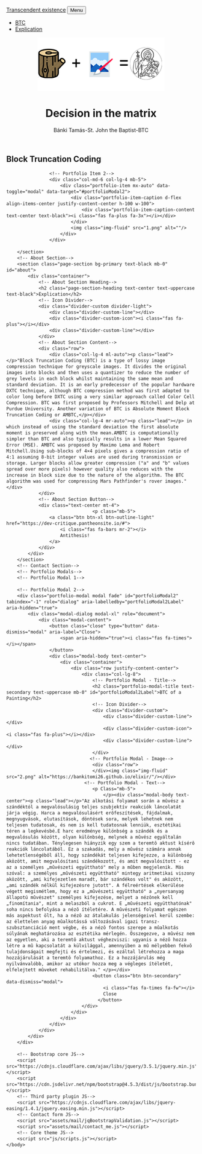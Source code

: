 <!DOCTYPE html>
<html lang="hu">
    <head>
        <meta charset="utf-8" />
        <meta name="viewport" content="width=device-width, initial-scale=1, shrink-to-fit=no" />
        <meta name="BTK" content="" />
        <meta name="Bánki Tamás" content="" />
        <title>Real decision</title>
        <!-- Favicon-->
        <link rel="icon" type="image/x-icon" href="13k.png" />
        <!-- Font Awesome icons (free version)-->
        <script src="https://use.fontawesome.com/releases/v5.15.1/js/all.js" crossorigin="anonymous"></script>
        <!-- Google fonts-->
        <link href="https://fonts.googleapis.com/css?family=Montserrat:400,700" rel="stylesheet" type="text/css" />
        <link href="https://fonts.googleapis.com/css?family=Lato:400,700,400italic,700italic" rel="stylesheet" type="text/css" />
        <!-- Core theme CSS (includes Bootstrap)-->
        <link href="css/styles.css" rel="stylesheet" />
    </head>
    <body id="page-top">
        <!-- Navigation-->
        <nav class="navbar navbar-expand-lg bg-secondary text-uppercase fixed-top" id="mainNav">
            <div class="container">
                <a class="navbar-brand js-scroll-trigger" href="#page-top">Transcendent existence</a>
                <button class="navbar-toggler navbar-toggler-right text-uppercase font-weight-bold bg-secondary text-black rounded" type="button" data-toggle="collapse" data-target="#navbarResponsive" aria-controls="navbarResponsive" aria-expanded="false" aria-label="Toggle navigation">
                    Menu
                    <i class="fas fa-times"></i>
                </button>
                <div class="collapse navbar-collapse" id="navbarResponsive">
                    <ul class="navbar-nav ml-auto">
                        <li class="nav-item mx-0 mx-lg-1"><a class="nav-link py-3 px-0 px-lg-3 rounded js-scroll-trigger" href="#portfolio">BTC</a></li>
                        <li class="nav-item mx-0 mx-lg-1"><a class="nav-link py-3 px-0 px-lg-3 rounded js-scroll-trigger" href="#about">Explication</a></li>
                    </ul>
                </div>
            </div>
        </nav>
        <!-- Masthead-->
        <header class="masthead bg-primary text-black text-center">
            <div class="container d-flex align-items-center flex-column">
                <!-- Masthead Avatar Image-->
                <img class="masthead-avatar mb-5" src="123.png" alt="" />
                <!-- Masthead Heading-->
                <h1 class="masthead-heading text-uppercase mb-0"> Decision in the matrix </h1>
                <!-- Icon Divider-->
                <div class="divider-custom divider-light">
                    <div class="divider-custom-line"></div>
                    <div class="divider-custom-icon"><i class="fas fa-plus"></i></div>
                    <div class="divider-custom-line"></div>
                </div>
                <!-- Masthead Subheading-->
                <p class="masthead-subheading font-weight-bold mb-0">Bánki Tamás-St. John the Baptist-BTC</p>
            </div>
        </header>
        <!-- Olvasói vélemények Section-->
        <section class="page-section portfolio" id="portfolio">
            <div class="container">
                <!-- Portfolio Section Heading-->
                <h2 class="page-section-heading text-center text-uppercase text-secondary mb-0">Block Truncation Coding</h2>
                <!-- Icon Divider-->
                <div class="divider-custom">
                    <div class="divider-custom-line"></div>
                    <div class="divider-custom-icon"><i class="fas fa-plus"></i></div>
                    <div class="divider-custom-line"></div>
                </div>
                <!-- Portfolio Grid Items-->
                <div class="row justify-content-center">
                
                    <!-- Portfolio Item 2-->
                    <div class="col-md-6 col-lg-4 mb-5">
                        <div class="portfolio-item mx-auto" data-toggle="modal" data-target="#portfolioModal2">
                            <div class="portfolio-item-caption d-flex align-items-center justify-content-center h-100 w-100">
                                <div class="portfolio-item-caption-content text-center text-black"><i class="fas fa-plus fa-3x"></i></div>
                            </div>
                            <img class="img-fluid" src="1.png" alt=""/>
                        </div>
                    </div>                    
                   
        </section>
        <!-- About Section-->
        <section class="page-section bg-primary text-black mb-0" id="about">
            <div class="container">
                <!-- About Section Heading-->
                <h2 class="page-section-heading text-center text-uppercase text-black">Explication</h2>
                <!-- Icon Divider-->
                <div class="divider-custom divider-light">
                    <div class="divider-custom-line"></div>
                    <div class="divider-custom-icon"><i class="fas fa-plus"></i></div>
                    <div class="divider-custom-line"></div>
                </div>
                <!-- About Section Content-->
                <div class="row">
                    <div class="col-lg-4 ml-auto"><p class="lead"></p>"Block Truncation Coding (BTC) is a type of lossy image compression technique for greyscale images. It divides the original images into blocks and then uses a quantizer to reduce the number of grey levels in each block whilst maintaining the same mean and standard deviation. It is an early predecessor of the popular hardware DXTC technique, although BTC compression method was first adapted to color long before DXTC using a very similar approach called Color Cell Compression. BTC was first proposed by Professors Mitchell and Delp at Purdue University. Another variation of BTC is Absolute Moment Block Truncation Coding or AMBTC,</p></div>
                    <div class="col-lg-4 mr-auto"><p class="lead"></p> in which instead of using the standard deviation the first absolute moment is preserved along with the mean.AMBTC is computationally simpler than BTC and also typically results in a lower Mean Squared Error (MSE). AMBTC was proposed by Maximo Lema and Robert Mitchell.Using sub-blocks of 4×4 pixels gives a compression ratio of 4:1 assuming 8-bit integer values are used during transmission or storage. Larger blocks allow greater compression ("a" and "b" values spread over more pixels) however quality also reduces with the increase in block size due to the nature of the algorithm. The BTC algorithm was used for compressing Mars Pathfinder's rover images."</div>
                </div>
                <!-- About Section Button-->
                <div class="text-center mt-4">
                                    <p class="mb-5">
                    <a class="btn btn-xl btn-outline-light" href="https://dev-critique.pantheonsite.io/#">
                        <i class="fas fa-bars mr-2"></i>
                        Antithesis!
                    </a>
                </div>
            </div>
        </section>
        <!-- Contact Section-->   
        <!-- Portfolio Modals-->
        <!-- Portfolio Modal 1-->
        
        <!-- Portfolio Modal 2-->
        <div class="portfolio-modal modal fade" id="portfolioModal2" tabindex="-1" role="dialog" aria-labelledby="portfolioModal2Label" aria-hidden="true">
            <div class="modal-dialog modal-xl" role="document">
                <div class="modal-content">
                    <button class="close" type="button" data-dismiss="modal" aria-label="Close">
                        <span aria-hidden="true"><i class="fas fa-times"></i></span>
                    </button>
                    <div class="modal-body text-center">
                        <div class="container">
                            <div class="row justify-content-center">
                                <div class="col-lg-8">
                                    <!-- Portfolio Modal - Title-->
                                    <h2 class="portfolio-modal-title text-secondary text-uppercase mb-0" id="portfolioModal2Label">BTC of a Painting</h2>
                                    <!-- Icon Divider-->
                                    <div class="divider-custom">
                                        <div class="divider-custom-line"></div>
                                        <div class="divider-custom-icon"><i class="fas fa-plus"></i></div>
                                        <div class="divider-custom-line"></div>
                                    </div>
                                   <!-- Portfolio Modal - Image-->
                                    <div class="row">                    
                                    </div><img class="img-fluid" src="2.png" alt="https://bankitomi26.github.io/elixir/"/></div>
                                 <!-- Portfolio Modal - Text-->
                                    <p Class="mb-5">                         
                                        </p><div class="modal-body text-center"><p class="lead"></p>"Az alkotási folyamat során a mûvész a szándéktól a megvalósulásig teljes szubjektív reakciók láncolatát járja végig. Harca a megvalósulásért erôfeszítések, fájdalmak, megnyugvások, elutasítások, döntések sora, melyek lehetnek nem teljesen tudatosak, és nem is kell tudatosnak lenniük, esztétikai téren a legkevésbé.E harc eredménye különbség a szándék és a megvalósulás között, olyan különbség, melynek a mûvész egyáltalán nincs tudatában. Ténylegesen hiányzik egy szem a teremtô aktust kísérô reakciók láncolatából. Ez a szakadás, mely a mûvész számára annak lehetetlenségébôl áll, hogy szándékát teljesen kifejezze, a különbség aközött, amit megvalósítani szándékozott, és amit megvalósított - ez az a személyes „mûvészeti együttható" mely a mûben megjelenik. Más szóval: a személyes „mûvészeti együttható" mintegy aritmetikai viszony aközött, „ami kifejezetlen maradt, bár szándékos volt" és aközött, „ami szándék nélkül kifejezésre jutott". A félreértések elkerülése végett megismétlem, hogy ez a „mûvészeti együttható" a „nyersanyag állapotú mûvészet" személyes kifejezése, melyet a nézônek kell „finomítania", mint a melaszból a cukrot. E „mûvészeti együtthatónak" soha nincs befolyása a nézô ítéletére. A mûvészeti folyamat egészen más aspektust ölt, ha a nézô az átalakulás jelenségeivel kerül szembe: az élettelen anyag mûalkotássá változásával igazi transz-szubsztanciáció ment végbe, és a nézô fontos szerepe a mûalkotás súlyának meghatározása az esztétika mérlegén. Összegezve, a mûvész nem az egyetlen, aki a teremtô aktust véghezviszi: ugyanis a nézô hozza létre a mû kapcsolatát a külvilággal, amennyiben a mû mélyebben fekvô tulajdonságait megfejti és értelmezi, és ezáltal létrehozza a maga hozzájárulását a teremtô folyamathoz. Ez a hozzájárulás még nyilvánvalóbb, amikor az utókor hozza meg a végleges ítéletét, elfelejtett mûveket rehabilitálva." </p></div>
                                    <button class="btn btn-secondary" data-dismiss="modal">
                                        <i class="fas fa-times fa-fw"></i>
                                        Close
                                      </button>
                                </div>
                            </div>
                        </div>
                    </div>
                </div>
            </div>
        </div>
        
        <!-- Bootstrap core JS-->
        <script src="https://cdnjs.cloudflare.com/ajax/libs/jquery/3.5.1/jquery.min.js"></script>
        <script src="https://cdn.jsdelivr.net/npm/bootstrap@4.5.3/dist/js/bootstrap.bundle.min.js"></script>
        <!-- Third party plugin JS-->
        <script src="https://cdnjs.cloudflare.com/ajax/libs/jquery-easing/1.4.1/jquery.easing.min.js"></script>
        <!-- Contact form JS-->
        <script src="assets/mail/jqBootstrapValidation.js"></script>
        <script src="assets/mail/contact_me.js"></script>
        <!-- Core theme JS-->
        <script src="js/scripts.js"></script>
    </body>
</html>
